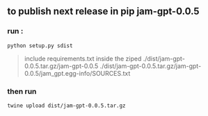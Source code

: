 

## to publish next release in pip jam-gpt-0.0.5

### run :

```
python setup.py sdist 
```
>include requirements.txt inside the ziped 
./dist/jam-gpt-0.0.5.tar.gz/jam-gpt-0.0.5
./dist/jam-gpt-0.0.5.tar.gz/jam-gpt-0.0.5/jam_gpt.egg-info/SOURCES.txt

### then run

```
twine upload dist/jam-gpt-0.0.5.tar.gz
```